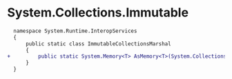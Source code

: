 # System.Collections.Immutable

```diff
  namespace System.Runtime.InteropServices
  {
      public static class ImmutableCollectionsMarshal
      {
+         public static System.Memory<T> AsMemory<T>(System.Collections.Immutable.ImmutableArray<T>.Builder? builder);
      }
  }
```
